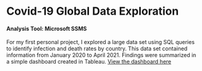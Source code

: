 # Covid-19 Global Data Exploration
#### Analysis Tool: Microsoft SSMS
For my first personal project, I explored a large data set using SQL queries to identify infection and death rates by country. 
This data set contained information from January 2020 to April 2021. Findings were summarized in a simple dashboard created in Tableau. 
[View the dashboard here](https://public.tableau.com/views/CovidDashboard_16549286377270/Dashboard1?:language=en-US&:display_count=n&:origin=viz_share_link)
